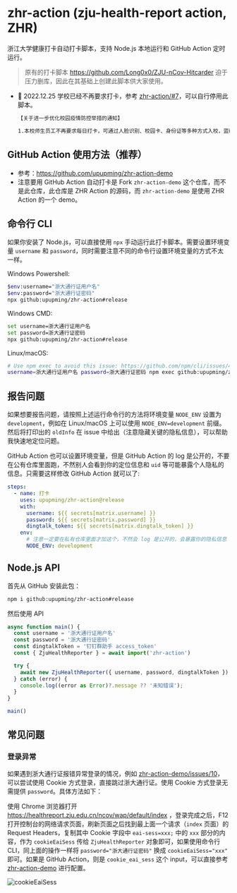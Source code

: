 # zhr-action (zju-health-report action, ZHR)

浙江大学健康打卡自动打卡脚本，支持 Node.js 本地运行和 GitHub Action 定时运行。

> 原有的打卡脚本 https://github.com/Long0x0/ZJU-nCov-Hitcarder 迫于压力删库，因此在其基础上创建此脚本供大家使用。

- 🔔 2022.12.25 学校已经不再要求打卡，参考 [zhr-action/#7](https://github.com/upupming/zhr-action/issues/7)，可以自行停用此脚本。

    ```txt
    【关于进一步优化校园疫情防控举措的通知】

    1.本校师生员工不再要求每日打卡，可通过人脸识别、校园卡、身份证等多种方式入校，蓝码逐步停止使用，学校加快开发电子校园卡作为师生移动端身份凭证，过渡期认可凭蓝码进入。师生驾驶已备案机动车（凭通行证）可直接进入校园，如驾驶非备案机动车经身份查验后进入校园。离退休同志参照上述方式进入校园。
    ```

## GitHub Action 使用方法（推荐）

- 参考：https://github.com/upupming/zhr-action-demo
- 注意要用 GitHub Action 自动打卡是 Fork `zhr-action-demo` 这个仓库，而不是此仓库，此仓库是 ZHR Action 的源码，而 `zhr-action-demo` 是使用 ZHR Action 的一个 demo。

## 命令行 CLI

如果你安装了 Node.js，可以直接使用 `npx` 手动运行此打卡脚本。需要设置环境变量 `username` 和 `password`，同时需要注意不同的命令行设置环境变量的方式不太一样。

Windows Powershell:

```bash
$env:username="浙大通行证用户名"
$env:password="浙大通行证密码"
npx github:upupming/zhr-action#release
```

Windows CMD:

```bash
set username=浙大通行证用户名
set password=浙大通行证密码
npx github:upupming/zhr-action#release
```

Linux/macOS:

```bash
# Use npm exec to avoid this issue: https://github.com/npm/cli/issues/4003
username=浙大通行证用户名 password=浙大通行证密码 npm exec github:upupming/zhr-action#release
```

## 报告问题

如果想要报告问题，请按照上述运行命令行的方法将环境变量 `NODE_ENV` 设置为 `development`，例如在 Linux/macOS 上可以使用 `NODE_ENV=development` 前缀。然后将打印出的 `oldInfo` 在 issue 中给出（注意隐藏关键的隐私信息），可以帮助我快速地定位问题。

GitHub Action 也可以设置环境变量，但是 GitHub Action 的 log 是公开的，不要在公有仓库里面跑，不然别人会看到你的定位信息和 `uid` 等可能暴露个人隐私的信息。只需要这样修改 GitHub Action 就可以了:

```yml
steps:
  - name: 打卡
    uses: upupming/zhr-action@release
    with:
      username: ${{ secrets[matrix.username] }}
      password: ${{ secrets[matrix.password] }}
      dingtalk_token: ${{ secrets[matrix.dingtalk_token] }}
    env:
      # 注意一定要在私有仓库里面才加这个，不然会 log 是公开的，会暴露你的隐私信息
      NODE_ENV: development
```

## Node.js API

首先从 GitHub 安装此包：

```bash
npm i github:upupming/zhr-action#release
```

然后使用 API

```js
async function main() {
  const username = '浙大通行证用户名'
  const password = '浙大通行证密码'
  const dingtalkToken = '钉钉群助手 access_token'
  const { ZjuHealthReporter } = await import('zhr-action')

  try {
    await new ZjuHealthReporter({ username, password, dingtalkToken }).runReport()
  } catch (error) {
    console.log((error as Error)?.message ?? '未知错误');
  }
}

main()

```

## 常见问题

### 登录异常

如果遇到浙大通行证报错异常登录的情况，例如 [zhr-action-demo/issues/10](https://github.com/upupming/zhr-action-demo/issues/10)，可以尝试使用 Cookie 方式登录，直接跳过浙大通行证。使用 Cookie 方式登录无需提供 `password`。具体方法如下：

使用 Chrome 浏览器打开 https://healthreport.zju.edu.cn/ncov/wap/default/index ，登录完成之后，F12 打开控制台的网络请求页面，刷新页面之后找到最上面一个请求（`index` 页面）的 Request Headers，复制其中 Cookie 字段中 `eai-sess=xxx;` 中的 `xxx` 部分的内容，作为 `cookieEaiSess` 传给 `ZjuHealthReporter` 对象即可，如果使用命令行 CLI，同上面的操作一样将 `password="浙大通行证密码"` 换成 `cookieEaiSess="xxx"` 即可。如果是 GitHub Action，则是 `cookie_eai_sess` 这个 input，可以直接参考 [zhr-action-demo](https://github.com/upupming/zhr-action-demo/blob/9c7ac053838918b656286674f8449cb8e8663591/.github/workflows/health-report.yml#L20) 进行配置。

![cookieEaiSess](https://user-images.githubusercontent.com/102473739/172088620-54fe16fa-bdf8-4a18-b53d-2a914a6d87cb.png)
